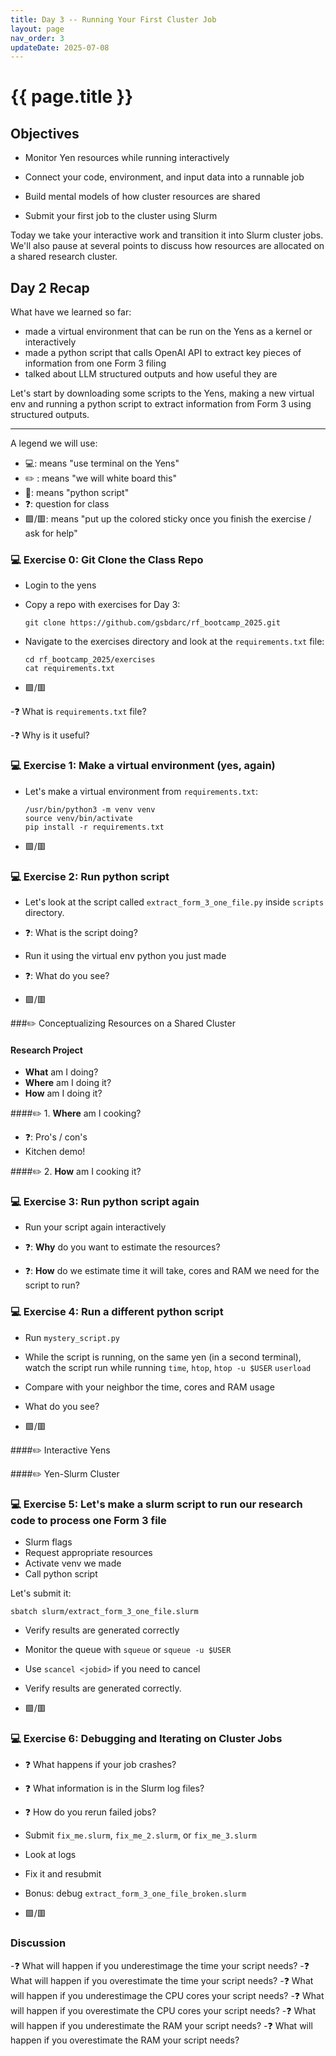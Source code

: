 ```yaml
---
title: Day 3 -- Running Your First Cluster Job
layout: page
nav_order: 3
updateDate: 2025-07-08
---
```



# {{ page.title }}

## Objectives

- Monitor Yen resources while running interactively

- Connect your code, environment, and input data into a runnable job

- Build mental models of how cluster resources are shared

- Submit your first job to the cluster using Slurm

Today we take your interactive work and transition it into Slurm cluster jobs. We'll also pause at several points to discuss how resources are allocated on a shared research cluster. 

## Day 2 Recap

What have we learned so far:

- made a virtual environment that can be run on the Yens as a kernel or interactively 
- made a python script that calls OpenAI API to extract key pieces of information from one Form 3 filing
- talked about LLM structured outputs and how useful they are


Let's start by downloading some scripts to the Yens, making a new virtual env and running a python script to extract information from Form 3 using structured outputs.

---

A legend we will use:
- 💻: means "use terminal on the Yens"
- ✏️ : means "we will white board this"
- 🐍: means "python script" 
- ❓: question for class
- 🟩/🟥: means "put up the colored sticky once you finish the exercise / ask for help"

### 💻 Exercise 0: Git Clone the Class Repo

- Login to the yens

- Copy a repo with exercises for Day 3:
    ```
    git clone https://github.com/gsbdarc/rf_bootcamp_2025.git
    ```
- Navigate to the exercises directory and look at the `requirements.txt` file:
    ```
    cd rf_bootcamp_2025/exercises
    cat requirements.txt
    ```
- 🟩/🟥

-❓ What is `requirements.txt` file? 

-❓ Why is it useful? 

### 💻 Exercise 1: Make a virtual environment (yes, again)

- Let's make a virtual environment from `requirements.txt`:
    ```
    /usr/bin/python3 -m venv venv
    source venv/bin/activate
    pip install -r requirements.txt
    ```
- 🟩/🟥

### 💻 Exercise 2: Run python script 

- Let's look at the script called `extract_form_3_one_file.py` inside `scripts` directory.

- ❓: What is the script doing?

- Run it using the virtual env python you just made

- ❓: What do you see? 

- 🟩/🟥 

###✏️  Conceptualizing Resources on a Shared Cluster
#### Research Project

  - **What** am I doing?
  - **Where** am I doing it?
  - **How** am I doing it?  

####✏️  1. **Where** am I cooking?
- ❓: Pro's / con's
- Kitchen demo!
 

####✏️  2. **How** am I cooking it? 

### 💻 Exercise 3: Run python script again 

- Run your script again interactively

- ❓: **Why** do you want to estimate the resources? 

- ❓: **How** do we estimate time it will take, cores and RAM we need for the script to run? 

### 💻 Exercise 4: Run a different python script
 
- Run `mystery_script.py` 

- While the script is running, on the same yen (in a second terminal), watch the script run while running `time`, `htop`, `htop -u $USER` `userload`

- Compare with your neighbor the time, cores and RAM usage 

- What do you see?

- 🟩/🟥

####✏️  Interactive Yens

####✏️  Yen-Slurm Cluster

### 💻 Exercise 5: Let's make a slurm script to run our research code to process one Form 3 file

- Slurm flags
- Request appropriate resources
- Activate venv we made
- Call python script

Let's submit it:

```
sbatch slurm/extract_form_3_one_file.slurm
```

- Verify results are generated correctly

- Monitor the queue with `squeue` or `squeue -u $USER`

- Use `scancel <jobid>` if you need to cancel
 
- Verify results are generated correctly.

- 🟩/🟥

### 💻 Exercise 6: Debugging and Iterating on Cluster Jobs

- ❓ What happens if your job crashes?

- ❓ What information is in the Slurm log files?

- ❓ How do you rerun failed jobs?

- Submit `fix_me.slurm`, `fix_me_2.slurm`, or `fix_me_3.slurm`

- Look at logs

- Fix it and resubmit

- Bonus: debug `extract_form_3_one_file_broken.slurm` 

- 🟩/🟥

### Discussion

-❓ What will happen if you underestimage the time your script needs? 
-❓ What will happen if you overestimate the time your script needs? 
-❓ What will happen if you underestimage the CPU cores your script needs? 
-❓ What will happen if you overestimate the CPU cores your script needs? 
-❓ What will happen if you underestimate the RAM your script needs? 
-❓ What will happen if you overestimate the RAM your script needs? 

